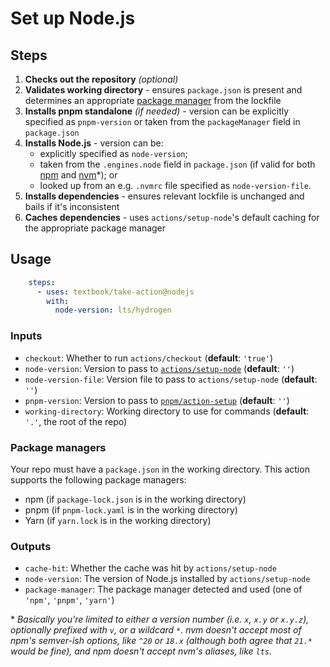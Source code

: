 # Set up Node.js



## Steps

1. **Checks out the repository** _(optional)_
2. **Validates working directory** - ensures `package.json` is present and determines an appropriate [package manager](#package-managers) from the lockfile
3. **Installs pnpm standalone** _(if needed)_ - version can be explicitly specified as `pnpm-version` or taken from the `packageManager` field in `package.json`
4. **Installs Node.js** - version can be:
   - explicitly specified as `node-version`;
   - taken from the `.engines.node` field in `package.json` (if valid for both [npm](https://docs.npmjs.com/cli/v9/configuring-npm/package-json#engines) and [nvm](https://github.com/actions/setup-node#supported-version-syntax)\*); or
   - looked up from an e.g. `.nvmrc` file specified as `node-version-file`.
5. **Installs dependencies** - ensures relevant lockfile is unchanged and bails if it's inconsistent
6. **Caches dependencies** - uses `actions/setup-node`'s default caching for the appropriate package manager

## Usage

```yaml
    steps:
      - uses: textbook/take-action@nodejs
        with:
          node-version: lts/hydrogen
```

### Inputs

- `checkout`: Whether to run `actions/checkout` (**default**: `'true'`)
- `node-version`: Version to pass to [`actions/setup-node`](https://github.com/actions/setup-node#supported-version-syntax) (**default**: `''`)
- `node-version-file`: Version file to pass to `actions/setup-node` (**default**: `''`)
- `pnpm-version`: Version to pass to [`pnpm/action-setup`](https://github.com/pnpm/action-setup#version) (**default**: `''`)
- `working-directory`: Working directory to use for commands (**default**: `'.'`, the root of the repo)

### Package managers

Your repo must have a `package.json` in the working directory. This action supports the following package managers:

- npm (if `package-lock.json` is in the working directory)
- pnpm (if `pnpm-lock.yaml` is in the working directory)
- Yarn (if `yarn.lock` is in the working directory)

### Outputs

- `cache-hit`: Whether the cache was hit by `actions/setup-node`
- `node-version`: The version of Node.js installed by `actions/setup-node`
- `package-manager`: The package manager detected and used (one of `'npm'`, `'pnpm'`, `'yarn'`)

\* _Basically you're limited to either a version number (i.e. `x`, `x.y` or `x.y.z`), optionally prefixed with `v`, or a wildcard `*`. nvm doesn't accept most of npm's semver-ish options, like `^20` or `18.x` (although both agree that `21.*` would be fine), and npm doesn't accept nvm's aliases, like `lts`._

